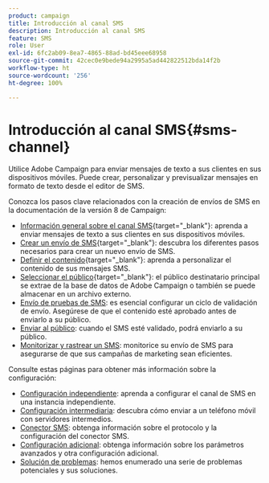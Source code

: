 ```yaml
---
product: campaign
title: Introducción al canal SMS
description: Introducción al canal SMS
feature: SMS
role: User
exl-id: 6fc2ab09-8ea7-4865-88ad-bd45eee68958
source-git-commit: 42cec0e9bede94a2995a5ad442822512bda14f2b
workflow-type: ht
source-wordcount: '256'
ht-degree: 100%

---
```


# Introducción al canal SMS{#sms-channel}

Utilice Adobe Campaign para enviar mensajes de texto a sus clientes en sus dispositivos móviles. Puede crear, personalizar y previsualizar mensajes en formato de texto desde el editor de SMS.

Conozca los pasos clave relacionados con la creación de envíos de SMS en la documentación de la versión 8 de Campaign:

* [Información general sobre el canal SMS](https://experienceleague.adobe.com/docs/campaign/campaign-v8/send/sms/sms.html?lang=es){target="_blank"}: aprenda a enviar mensajes de texto a sus clientes en sus dispositivos móviles.
* [Crear un envío de SMS](https://experienceleague.adobe.com/docs/campaign/campaign-v8/send/sms/create-sms/create-sms.html?lang=es){target="_blank"}: descubra los diferentes pasos necesarios para crear un nuevo envío de SMS.
* [Definir el contenido](https://experienceleague.adobe.com/docs/campaign/campaign-v8/send/sms/create-sms/sms-content.html?lang=es){target="_blank"}: aprenda a personalizar el contenido de sus mensajes SMS.
* [Seleccionar el público](https://experienceleague.adobe.com/docs/campaign/campaign-v8/send/sms/create-sms/sms-audience.html?lang=es){target="_blank"}: el público destinatario principal se extrae de la base de datos de Adobe Campaign o también se puede almacenar en un archivo externo.
* [Envío de pruebas de SMS](https://experienceleague.adobe.com/docs/campaign/campaign-v8/send/sms/validate-sms/sms-proofs.html?lang=es): es esencial configurar un ciclo de validación de envío. Asegúrese de que el contenido esté aprobado antes de enviarlo a su público.
* [Enviar al público](https://experienceleague.adobe.com/docs/campaign/campaign-v8/send/sms/validate-sms/sms-send.html?lang=es): cuando el SMS esté validado, podrá enviarlo a su público.
* [Monitorizar y rastrear un SMS](https://experienceleague.adobe.com/docs/campaign/campaign-v8/send/sms/sms-monitor.html?lang=es): monitorice su envío de SMS para asegurarse de que sus campañas de marketing sean eficientes.

Consulte estas páginas para obtener más información sobre la configuración:

* [Configuración independiente](sms-set-up.md): aprenda a configurar el canal de SMS en una instancia independiente.
* [Configuración intermediaria](sms-set-up-mid.md): descubra cómo enviar a un teléfono móvil con servidores intermedios.
* [Conector SMS](sms-protocol.md): obtenga información sobre el protocolo y la configuración del conector SMS.
* [Configuración adicional](sms-send.md): obtenga información sobre los parámetros avanzados y otra configuración adicional.
* [Solución de problemas](troubleshooting-sms.md): hemos enumerado una serie de problemas potenciales y sus soluciones.

<!--
Use Adobe Campaign to send personalized SMS messages.

Before starting sending SMS:

* Make sure recipient profiles contain at least a mobile phone in their profile.
* Learn more about the Adobe Campaign [Delivery best practices](delivery-best-practices.md).

The key steps to send a SMS are as follows:

* [Configure the SMS channel](sms-set-up.md)
* [Create a SMS delivery](sms-create.md)
* [Define the audience](sms-create.md#selecting-the-target-population)
* [Define the SMS content](sms-create.md#defining-the-sms-content)
* [Send, monitor and track SMS](sms-send.md)
* [Troubleshoot](troubleshooting-sms.md)

In addition, you need to be familiar with SMS protocol and settings. Walk through the connection set up between Adobe Campaign and a SMPP provider in [this document](sms-protocol.md)

For global information on how to create a delivery, refer to [this section](steps-about-delivery-creation-steps.md).

>[!NOTE]
>
>Adobe Campaign also lets you submit notifications on mobile terminals, via its **Adobe Campaign Mobile App Channel (NMAC)** option. 
> 
>For more on this, refer to the [Get started with mobile app channel](about-mobile-app-channel.md) section.
-->